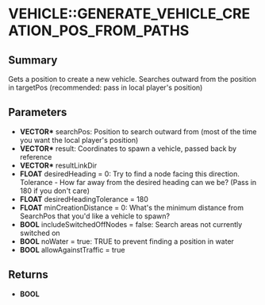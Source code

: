 # VEHICLE::GENERATE_VEHICLE_CREATION_POS_FROM_PATHS

## Summary
Gets a position to create a new vehicle.  Searches outward from the position in targetPos (recommended:  pass in local player's position)

## Parameters
* **VECTOR\*** searchPos: Position to search outward from (most of the time you want the local player's position)
* **VECTOR\*** result: Coordinates to spawn a vehicle, passed back by reference
* **VECTOR\*** resultLinkDir
* **FLOAT** desiredHeading = 0:
Try to find a node facing this direction.
Tolerance - How far away from the desired heading can we be?  (Pass in 180 if you don't care)
* **FLOAT** desiredHeadingTolerance = 180
* **FLOAT** minCreationDistance = 0: What's the minimum distance from SearchPos that you'd like a vehicle to spawn?
* **BOOL** includeSwitchedOffNodes = false: Search areas not currently switched on
* **BOOL** noWater = true: TRUE to prevent finding a position in water
* **BOOL** allowAgainstTraffic = true

## Returns
* **BOOL**